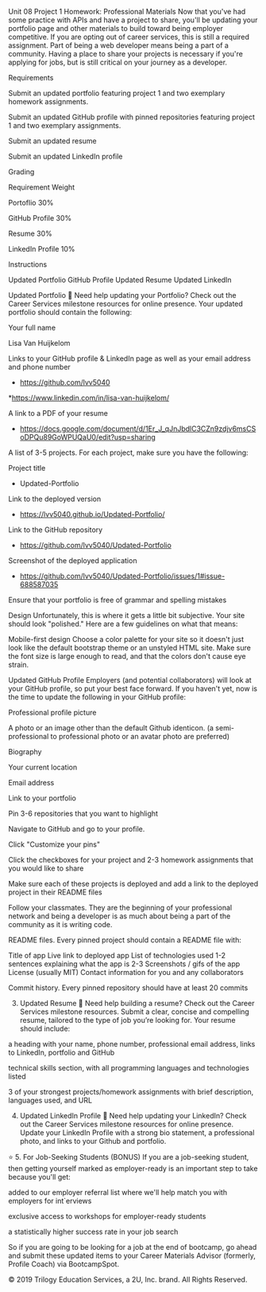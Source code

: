 Unit 08 Project 1 Homework: Professional Materials
Now that you've had some practice with APIs and have a project to share, you'll be updating your portfolio page and other materials to build toward being employer competitive.
If you are opting out of career services, this is still a required assignment. Part of being a web developer means being a part of a community. Having a place to share your projects is necessary if you're applying for jobs, but is still critical on your journey as a developer.

Requirements


Submit an updated portfolio featuring project 1 and two exemplary homework assignments.


Submit an updated GitHub profile with pinned repositories featuring project 1 and two exemplary assignments.


Submit an updated resume


Submit an updated LinkedIn profile



Grading



Requirement
Weight




Portoflio
30%


GitHub Profile
30%


Resume
30%


LinkedIn Profile
10%




Instructions

Updated Portfolio
GitHub Profile
Updated Resume
Updated LinkedIn


Updated Portfolio
💁 Need help updating your Portfolio? Check out the Career Services milestone resources for online presence.
Your updated portfolio should contain the following:


Your full name

Lisa Van Huijkelom

Links to your GitHub profile & LinkedIn page as well as your email address and phone number

* https://github.com/lvv5040

*https://www.linkedin.com/in/lisa-van-huijkelom/

A link to a PDF of your resume

* https://docs.google.com/document/d/1Er_J_qJnJbdlC3CZn9zdjv6msCSoDPQu89GoWPUQaU0/edit?usp=sharing


A list of 3-5 projects. For each project, make sure you have the following:


Project title

* Updated-Portfolio 


Link to the deployed version

* https://lvv5040.github.io/Updated-Portfolio/

Link to the GitHub repository

* https://github.com/lvv5040/Updated-Portfolio

Screenshot of the deployed application

* https://github.com/lvv5040/Updated-Portfolio/issues/1#issue-688587035



Ensure that your portfolio is free of grammar and spelling mistakes



Design
Unfortunately, this is where it gets a little bit subjective. Your site should look
"polished." Here are a few guidelines on what that means:

Mobile-first design
Choose a color palette for your site so it doesn't just look like
the default bootstrap theme or an unstyled HTML site.
Make sure the font size is large enough to read, and that the colors don't cause eye strain.


Updated GitHub Profile
Employers (and potential collaborators) will look at your GitHub profile, so put your best face forward. If you haven't yet, now is the time to update the following in your GitHub profile:


Professional profile picture

A photo or an image other than the default Github identicon. (a semi-professional to professional photo or an avatar photo are preferred)



Biography


Your current location


Email address


Link to your portfolio


Pin 3-6 repositories that you want to highlight


Navigate to GitHub and go to your profile.


Click "Customize your pins"


Click the checkboxes for your project and 2-3 homework assignments that you would like to share


Make sure each of these projects is deployed and add a link to the deployed project in their README files




Follow your classmates. They are the beginning of your professional network and being a developer is as much about being a part of the community as it is writing code.


README files. Every pinned project should contain a README file with:

Title of app
Live link to deployed app
List of technologies used
1-2 sentences explaining what the app is
2-3 Screenshots / gifs of the app
License (usually MIT)
Contact information for you and any collaborators



Commit history. Every pinned repository should have at least 20 commits



3. Updated Resume
💁 Need help building a resume? Check out the Career Services milestone resources.
Submit a clear, concise and compelling resume, tailored to the type of job you’re looking for.
Your resume should include:


a heading with your name, phone number, professional email address, links to LinkedIn, portfolio and GitHub


technical skills section, with all programming languages and technologies listed


3 of your strongest projects/homework assignments with brief description, languages used, and URL



4. Updated LinkedIn Profile
💁 Need help updating your LinkedIn? Check out the Career Services milestone resources for online presence.
Update your LinkedIn Profile with a strong bio statement, a professional photo, and links to your Github and portfolio.

⭐ 5. For Job-Seeking Students (BONUS)
If you are a job-seeking student, then getting yourself marked as employer-ready is an important step to take because you'll get:


added to our employer referral list where we'll help match you with employers for int`erviews


exclusive access to workshops for employer-ready students


a statistically higher success rate in your job search


So if you are going to be looking for a job at the end of bootcamp, go ahead and submit these updated items to your Career Materials Advisor (formerly, Profile Coach) via BootcampSpot.

© 2019 Trilogy Education Services, a 2U, Inc. brand. All Rights Reserved.